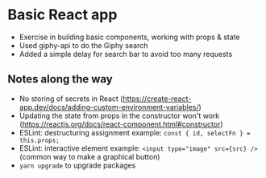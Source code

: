 # Basic React app
- Exercise in building basic components, working with props & state
- Used giphy-api to do the Giphy search
- Added a simple delay for search bar to avoid too many requests

## Notes along the way
- No storing of secrets in React (https://create-react-app.dev/docs/adding-custom-environment-variables/)
- Updating the state from props in the constructor won't work (https://reactjs.org/docs/react-component.html#constructor)
- ESLint: destructuring assignment example: `const { id, selectFn } = this.props;`
- ESLint: interactive element example: `<input type="image" src={src} />` (common way to make a graphical button)
- `yarn upgrade` to upgrade packages

